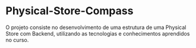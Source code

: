 # Physical-Store-Compass
O projeto consiste no desenvolvimento de uma estrutura de uma Physical Store com Backend, utilizando as tecnologias e conhecimentos aprendidos no curso. 
